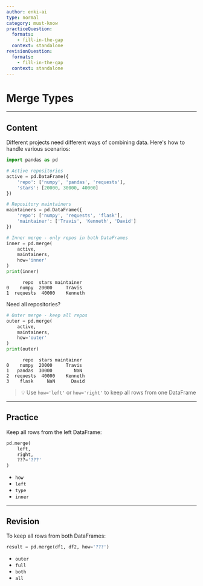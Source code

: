 ```yaml
---
author: enki-ai
type: normal
category: must-know
practiceQuestion:
  formats:
    - fill-in-the-gap
  context: standalone
revisionQuestion:
  formats:
    - fill-in-the-gap
  context: standalone
---
```


# Merge Types

---

## Content

Different projects need different ways of combining data. Here's how to handle various scenarios:

```python
import pandas as pd

# Active repositories
active = pd.DataFrame({
    'repo': ['numpy', 'pandas', 'requests'],
    'stars': [20000, 30000, 40000]
})

# Repository maintainers
maintainers = pd.DataFrame({
    'repo': ['numpy', 'requests', 'flask'],
    'maintainer': ['Travis', 'Kenneth', 'David']
})

# Inner merge - only repos in both DataFrames
inner = pd.merge(
    active,
    maintainers,
    how='inner'
)
print(inner)
```
```
      repo  stars maintainer
0    numpy  20000     Travis
1  requests  40000    Kenneth
```

Need all repositories?
```python
# Outer merge - keep all repos
outer = pd.merge(
    active,
    maintainers,
    how='outer'
)
print(outer)
```
```
      repo  stars maintainer
0    numpy  20000     Travis
1   pandas  30000        NaN
2  requests  40000    Kenneth
3    flask     NaN      David
```

> 💡 Use `how='left'` or `how='right'` to keep all rows from one DataFrame

---

## Practice

Keep all rows from the left DataFrame:

```python
pd.merge(
    left,
    right,
    ???='???'
)
```

- `how`
- `left`
- `type`
- `inner`

---

## Revision

To keep all rows from both DataFrames:

```python
result = pd.merge(df1, df2, how='???')
```

- `outer`
- `full`
- `both`
- `all` 